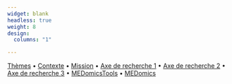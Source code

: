 ```yaml
---
widget: blank
headless: true
weight: 8
design:
  columns: "1"  

---
```


[Thèmes](https://www.medomics-udes.org/fr/about/#thèmes) • [Contexte](https://www.medomics-udes.org/fr/about/#contexte) • 
[Mission](https://www.medomics-udes.org/fr/about/#mission) • [Axe de recherche 1](https://www.medomics-udes.org/fr/about/#axe-de-recherche-1) • 
[Axe de recherche 2](https://www.medomics-udes.org/fr/about/#axe-de-recherche-2) • [Axe de recherche 3](https://www.medomics-udes.org/fr/about/#axe-de-recherche-3) • 
[MEDomicsTools](https://www.medomics-udes.org/fr/about/#medomicstools) • [MEDomics](https://www.medomics-udes.org/fr/about/#medomics)
